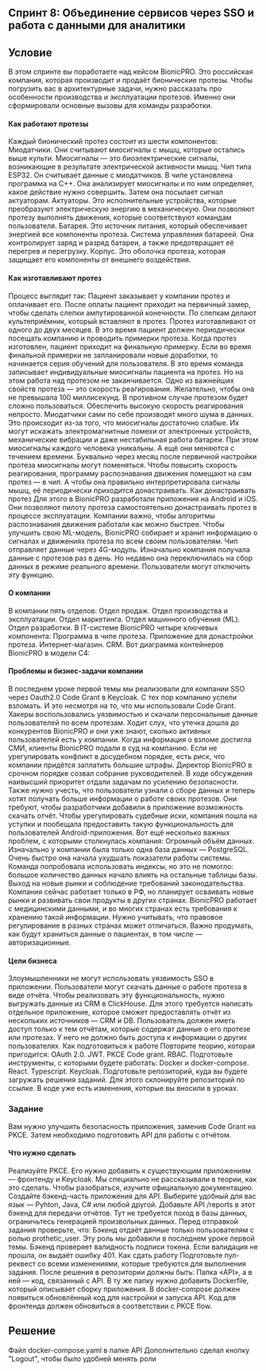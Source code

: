 ## Спринт 8: Объединение сервисов через SSO и работа с данными для аналитики

## Условие

В этом спринте вы поработаете над кейсом BionicPRO. Это российская компания, которая производит и продаёт бионические протезы.
Чтобы погрузить вас в архитектурные задачи, нужно рассказать про особенности производства и эксплуатации протезов. Именно они сформировали основные вызовы для команды разработки.
#### Как работают протезы
Каждый бионический протез состоит из шести компонентов:
Миодатчики. Они считывают миосигналы с мышц, которые остались выше культи. Миосигналы — это биоэлектрические сигналы, возникающие в результате электрической активности мышц.
Чип типа ESP32. Он считывает данные с миодатчиков. В чипе установлена программа на C++. Она анализирует миосигналы и по ним определяет, какое действие нужно совершить. Затем она посылает сигнал актуаторам.
Актуаторы. Это исполнительные устройства, которые преобразуют электрическую энергию в механическую. Они позволяют протезу выполнять движения, которые соответствуют командам пользователя.
Батарея. Это источник питания, который обеспечивает энергией все компоненты протеза.
Система управления батареей. Она контролирует заряд и разряд батареи, а также предотвращает её перегрев и перегрузку.
Корпус. Это оболочка протеза, которая защищает его компоненты от внешнего воздействия.
#### Как изготавливают протез
Процесс выглядит так:
Пациент заказывает у компании протез и оплачивает его.
После оплаты пациент приходит на первичный замер, чтобы сделать слепки ампутированной конечности. По слепкам делают культеприёмник, который вставляют в протез.
Протез изготавливают от одного до двух месяцев. В это время пациент должен периодически посещать компанию и проводить примерки протеза.
Когда протез изготовлен, пациент приходит на финальную примерку.
Если во время финальной примерки не запланировали новые доработки, то начинается серия обучений для пользователя. В это время команда записывает индивидуальные миосигналы пациента на протез.
Но на этом работа над протезом не заканчивается.
Одно из важнейших свойств протеза — это скорость реагирования. Желательно, чтобы она не превышала 100 миллисекунд. В противном случае протезом будет сложно пользоваться.
Обеспечить высокую скорость реагирования непросто. Миодатчики сами по себе производят много шума в данных. Это происходит из-за того, что миосигналы достаточно слабые. Их могут искажать электромагнитные помехи от электронных устройств, механические вибрации и даже нестабильная работа батареи.
При этом миосигналы каждого человека уникальны. А ещё они меняются с течением времени. Буквально через месяц после первичной настройки протеза миосигналы могут поменяться. 
Чтобы повысить скорость реагирования, программу распознавания движения помещают на сам протез — в чип. А чтобы она правильно интерпретировала сигналы мышц, её периодически приходится донастраивать.
Как донастраивать протез
Для этого в BionicPRO разработали приложения на Android и iOS. Они позволяют пилоту протеза самостоятельно донастраивать протез в процессе эксплуатации.
Компании важно, чтобы алгоритмы распознавания движения работали как можно быстрее. Чтобы улучшить свою ML-модель, BionicPRO собирает и хранит информацию о сигналах и движениях протеза по всем своим пользователям. Чип отправляет данные через 4G-модуль.
Изначально компания получала данные с протезов раз в день. Но недавно она переключилась на сбор данных в режиме реального времени. Пользователи могут отключить эту функцию.
#### О компании
В компании пять отделов:
Отдел продаж.
Отдел производства и эксплуатации.
Отдел маркетинга.
Отдел машинного обучения (ML).
Отдел разработки.
В IT-системе BionicPRO четыре ключевых компонента:
Программа в чипе протеза.
Приложение для донастройки протеза.
Интернет-магазин.
CRM.
Вот диаграмма контейнеров BionicPRO в модели C4:  

#### Проблемы и бизнес-задачи компании
В последнем уроке первой темы мы реализовали для компании SSO через Oauth2.0 Code Grant в Keycloak. С тех пор компанию успели взломать. И это несмотря на то, что мы использовали Code Grant.
Хакеры воспользовались уязвимостью и скачали персональные данные пользователей по всем протезам. Ходит слух, что утечка дошла до конкурентов BionicPRO и они уже знают, сколько активных пользователей есть у компании.
Когда информация о взломе достигла СМИ, клиенты BionicPRO подали в суд на компанию. Если не урегулировать конфликт в досудебном порядке, есть риск, что компании придётся заплатить большие штрафы.
Директор BionicPRO в срочном порядке созвал собрание руководителей. В ходе обсуждения наивысший приоритет отдали задачам по усилению безопасности.
Также нужно учесть, что пользователи узнали о сборе данных и теперь хотят получать больше информации о работе своих протезов. Они требуют, чтобы разработчики добавили в приложение возможность скачать отчёт. Чтобы урегулировать судебные иски, компания пошла на уступки и пообещала предоставить такую функциональность для пользователей Android-приложения.
Вот ещё несколько важных проблем, с которыми столкнулась компания:
Огромный объём данных. Изначально у компании была только одна база данных — PostgreSQL. Очень быстро она начала ухудшать показатели работы системы. Команда попробовала использовать индексы, но это не помогло: большое количество данных начало влиять на остальные таблицы базы.
Выход на новые рынки и соблюдение требований законодательства. Компания сейчас работает только в РФ, но планирует осваивать новые рынки и развивать свои продукты в других странах. BionicPRO работает с медицинскими данными, и во многих странах есть требования к хранению такой информации. Нужно учитывать, что правовое регулирование в разных странах может отличаться. Важно продумать, как будут храниться данные о пациентах, в том числе — авторизационные.
#### Цели бизнеса
Злоумышленники не могут использовать уязвимость SSO в приложении.
Пользователи могут скачать данные о работе протеза в виде отчёта. Чтобы реализовать эту функциональность, нужно выгружать данные из CRM в ClickHouse. Для этого требуется написать отдельное приложение, которое сможет предоставлять отчёт из нескольких источников — CRM и DB.
Пользователь должен иметь доступ только к тем отчётам, которые содержат данные о его протезе или протезах. У него не должно быть доступа к информации о других пользователях.
Как подготовиться к работе
Повторите теорию, которая пригодится:
OAuth 2.0.
JWT.
PKCE Code grant.
RBAC.
Подготовьте инструменты, с которыми будете работать:
Docker и docker-compose.
React.
Typescript.
Keycloak.
Подготовьте репозиторий, куда вы будете загружать решения заданий. Для этого склонируйте репозиторий по ссылке. В коде уже есть изменения, которые вы вносили в уроках.
### Задание
Вам нужно улучшить безопасность приложения, заменив Code Grant на PKCE. Затем необходимо подготовить API для работы с отчётом.  
#### Что нужно сделать
Реализуйте PKCE. Его нужно добавить к существующим приложениям — фронтенду и Keycloak. Мы специально не рассказывали в теории, как это сделать. Чтобы разобраться, изучите официальную документацию.
Создайте бэкенд-часть приложения для API. Выберите удобный для вас язык — Pyhton, Java, C# или любой другой. Добавьте API /reports в этот бэкенд для передачи отчётов. Тут не требуется поход в базы данных, ограничьтесь генерацией произвольных данных.
Перед отправкой задания проверьте, что:
Бэкенд отдаёт данные только пользователям с ролью prothetic_user. Эту роль мы добавили в последнем уроке первой темы.
Бэкенд проверяет валидность подписи токена. Если валидация не прошла, он выдаёт ошибку 401.
Как сдать работу
Подготовьте пул-реквест со всеми изменениями, которые требуются для выполнения задания. После решения в репозитории должны быть:
Папка «API», а в ней — код, связанный с API.
В ту же папку нужно добавить Dockerfile, который описывает сборку приложения.
В docker-compose должен появиться обновлённый код для настройки и запуска API.
Код для фронтенда должен обновиться в соответствии с PKCE flow.

## Решение

Файл docker-compose.yaml в папке API
Дополнительно сделал кнопку "Logout", чтобы было удобней менять роли
